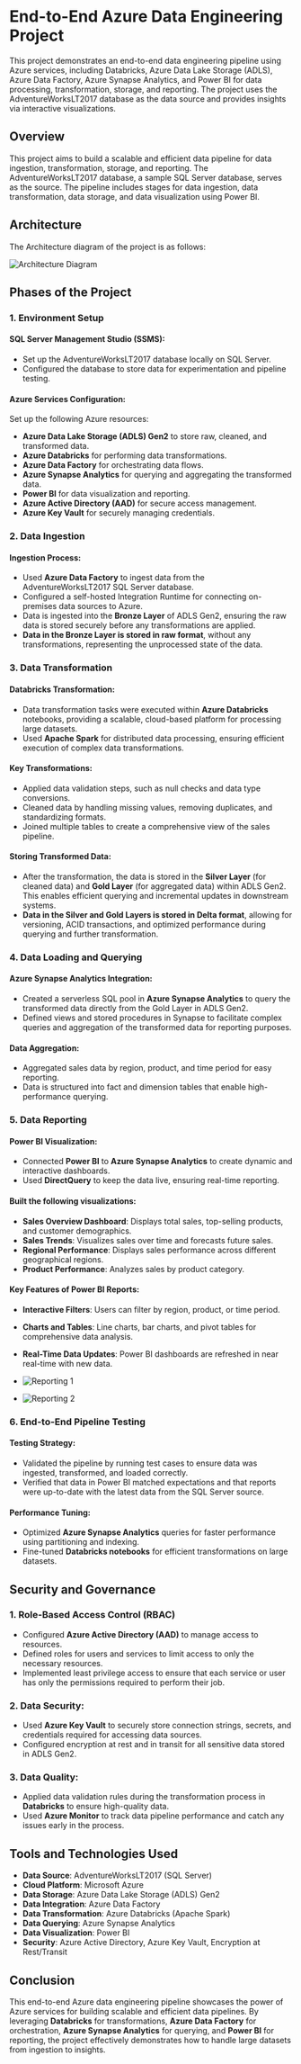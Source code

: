 # End-to-End Azure Data Engineering Project

This project demonstrates an end-to-end data engineering pipeline using Azure services, including Databricks, Azure Data Lake Storage (ADLS), Azure Data Factory, Azure Synapse Analytics, and Power BI for data processing, transformation, storage, and reporting. The project uses the AdventureWorksLT2017 database as the data source and provides insights via interactive visualizations.

## Overview

This project aims to build a scalable and efficient data pipeline for data ingestion, transformation, storage, and reporting. The AdventureWorksLT2017 database, a sample SQL Server database, serves as the source. The pipeline includes stages for data ingestion, data transformation, data storage, and data visualization using Power BI.

## Architecture

The Architecture diagram of the project is as follows:

![Architecture Diagram](Images/Architecture.png)

## Phases of the Project

### 1. Environment Setup

#### SQL Server Management Studio (SSMS):

- Set up the AdventureWorksLT2017 database locally on SQL Server.
- Configured the database to store data for experimentation and pipeline testing.

#### Azure Services Configuration:

Set up the following Azure resources:
- **Azure Data Lake Storage (ADLS) Gen2** to store raw, cleaned, and transformed data.
- **Azure Databricks** for performing data transformations.
- **Azure Data Factory** for orchestrating data flows.
- **Azure Synapse Analytics** for querying and aggregating the transformed data.
- **Power BI** for data visualization and reporting.
- **Azure Active Directory (AAD)** for secure access management.
- **Azure Key Vault** for securely managing credentials.

### 2. Data Ingestion

#### Ingestion Process:

- Used **Azure Data Factory** to ingest data from the AdventureWorksLT2017 SQL Server database.
- Configured a self-hosted Integration Runtime for connecting on-premises data sources to Azure.
- Data is ingested into the **Bronze Layer** of ADLS Gen2, ensuring the raw data is stored securely before any transformations are applied.
- **Data in the Bronze Layer is stored in raw format**, without any transformations, representing the unprocessed state of the data.


### 3. Data Transformation

#### Databricks Transformation:

- Data transformation tasks were executed within **Azure Databricks** notebooks, providing a scalable, cloud-based platform for processing large datasets.
- Used **Apache Spark** for distributed data processing, ensuring efficient execution of complex data transformations.

#### Key Transformations:

- Applied data validation steps, such as null checks and data type conversions.
- Cleaned data by handling missing values, removing duplicates, and standardizing formats.
- Joined multiple tables to create a comprehensive view of the sales pipeline.

#### Storing Transformed Data:

- After the transformation, the data is stored in the **Silver Layer** (for cleaned data) and **Gold Layer** (for aggregated data) within ADLS Gen2. This enables efficient querying and incremental updates in downstream systems.
- **Data in the Silver and Gold Layers is stored in Delta format**, allowing for versioning, ACID transactions, and optimized performance during querying and further transformation.

### 4. Data Loading and Querying

#### Azure Synapse Analytics Integration:

- Created a serverless SQL pool in **Azure Synapse Analytics** to query the transformed data directly from the Gold Layer in ADLS Gen2.
- Defined views and stored procedures in Synapse to facilitate complex queries and aggregation of the transformed data for reporting purposes.

#### Data Aggregation:

- Aggregated sales data by region, product, and time period for easy reporting.
- Data is structured into fact and dimension tables that enable high-performance querying.

### 5. Data Reporting

#### Power BI Visualization:

- Connected **Power BI** to **Azure Synapse Analytics** to create dynamic and interactive dashboards.
- Used **DirectQuery** to keep the data live, ensuring real-time reporting.

#### Built the following visualizations:

- **Sales Overview Dashboard**: Displays total sales, top-selling products, and customer demographics.
- **Sales Trends**: Visualizes sales over time and forecasts future sales.
- **Regional Performance**: Displays sales performance across different geographical regions.
- **Product Performance**: Analyzes sales by product category.

#### Key Features of Power BI Reports:

- **Interactive Filters**: Users can filter by region, product, or time period.
- **Charts and Tables**: Line charts, bar charts, and pivot tables for comprehensive data analysis.
- **Real-Time Data Updates**: Power BI dashboards are refreshed in near real-time with new data.

- ![Reporting 1](Images/PowerBI1.jpeg)
- ![Reporting 2](Images/PowerBI2.jpeg)



### 6. End-to-End Pipeline Testing

#### Testing Strategy:

- Validated the pipeline by running test cases to ensure data was ingested, transformed, and loaded correctly.
- Verified that data in Power BI matched expectations and that reports were up-to-date with the latest data from the SQL Server source.

#### Performance Tuning:

- Optimized **Azure Synapse Analytics** queries for faster performance using partitioning and indexing.
- Fine-tuned **Databricks notebooks** for efficient transformations on large datasets.

## Security and Governance

### 1. Role-Based Access Control (RBAC)

- Configured **Azure Active Directory (AAD)** to manage access to resources.
- Defined roles for users and services to limit access to only the necessary resources.
- Implemented least privilege access to ensure that each service or user has only the permissions required to perform their job.

### 2. Data Security:

- Used **Azure Key Vault** to securely store connection strings, secrets, and credentials required for accessing data sources.
- Configured encryption at rest and in transit for all sensitive data stored in ADLS Gen2.

### 3. Data Quality:

- Applied data validation rules during the transformation process in **Databricks** to ensure high-quality data.
- Used **Azure Monitor** to track data pipeline performance and catch any issues early in the process.

## Tools and Technologies Used

- **Data Source**: AdventureWorksLT2017 (SQL Server)
- **Cloud Platform**: Microsoft Azure
- **Data Storage**: Azure Data Lake Storage (ADLS) Gen2
- **Data Integration**: Azure Data Factory
- **Data Transformation**: Azure Databricks (Apache Spark)
- **Data Querying**: Azure Synapse Analytics
- **Data Visualization**: Power BI
- **Security**: Azure Active Directory, Azure Key Vault, Encryption at Rest/Transit

## Conclusion

This end-to-end Azure data engineering pipeline showcases the power of Azure services for building scalable and efficient data pipelines. By leveraging **Databricks** for transformations, **Azure Data Factory** for orchestration, **Azure Synapse Analytics** for querying, and **Power BI** for reporting, the project effectively demonstrates how to handle large datasets from ingestion to insights.
